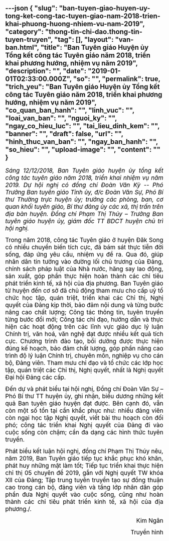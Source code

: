---json
{
    "slug": "ban-tuyen-giao-huyen-uy-tong-ket-cong-tac-tuyen-giao-nam-2018-trien-khai-phuong-huong-nhiem-vu-nam-2019",
    "category": "thong-tin-chi-dao.thong-tin-tuyen-truyen",
    "tag": [],
    "layout": "van-ban.html",
    "title": "Ban Tuyên giáo Huyện ủy Tổng kết công tác Tuyên giáo năm 2018, triển khai phương hướng, nhiệm vụ năm 2019",
    "description": "",
    "date": "2019-01-01T02:33:00.000Z",
    "so": "",
    "permalink": true,
    "trich_yeu": "Ban Tuyên giáo Huyện ủy Tổng kết công tác Tuyên giáo năm 2018, triển khai phương hướng, nhiệm vụ năm 2019",
    "co_quan_ban_hanh": "",
    "linh_vuc": "",
    "loai_van_ban": "",
    "nguoi_ky": "",
    "ngay_co_hieu_luc": "",
    "tai_lieu_dinh_kem": "",
    "banner": "",
    "draft": false,
    "url": "",
    "hinh_thuc_van_ban": "",
    "ngay_ban_hanh": "",
    "so_hieu": "",
    "upload-image": "",
    "__content__": ""
}
---
<p style="text-align:justify"><em><span style="font-size:14.0pt"><span style="background-color:white"><span style="color:black">S&aacute;ng 12/12/2018, Ban Tuy&ecirc;n gi&aacute;o huyện ủy tổng kết c&ocirc;ng t&aacute;c tuy&ecirc;n gi&aacute;o năm 2018, triển khai nhiệm vụ năm 2019. Dự hội nghị c&oacute; đồng ch&iacute; Đo&agrave;n Văn Kỳ -- Ph&oacute; Trưởng Ban tuy&ecirc;n gi&aacute;o Tỉnh ủy, đ/c Đo&agrave;n Văn Sự, Ph&oacute; B&iacute; thư Thường trực huyện ủy; trưởng c&aacute;c ph&ograve;ng, ban, cơ quan khối tuy&ecirc;n gi&aacute;o, B&iacute; thư đảng ủy c&aacute;c x&atilde;, thị trấn tr&ecirc;n địa b&agrave;n huyện. Đồng ch&iacute; Phạm Thị Th&uacute;y &ndash; Trưởng Ban tuy&ecirc;n gi&aacute;o huyện ủy, gi&aacute;m đốc TT BDCT huyện chủ tr&igrave; hội nghị.</span></span></span></em></p>

<p style="margin-left:0in; margin-right:0in; text-align:justify"><span style="background-color:white"><span style="font-size:14.0pt"><span style="color:black">Trong năm 2018, c&ocirc;ng t&aacute;c Tuy&ecirc;n gi&aacute;o ở huyện Đăk Song c&oacute; nhiều chuyển biến t&iacute;ch cực, đ&atilde; b&aacute;m s&aacute;t thực tiễn đời sống, đ&aacute;p ứng y&ecirc;u cầu, nhiệm vụ đề ra. Qua đ&oacute;, gi&uacute;p nh&acirc;n d&acirc;n tin tưởng v&agrave;o đường lối chủ trương của Đảng, ch&iacute;nh s&aacute;ch ph&aacute;p luật của Nh&agrave; nước, hăng say lao động, sản xuất, g&oacute;p phần thực hiện ho&agrave;n th&agrave;nh c&aacute;c chỉ ti&ecirc;u ph&aacute;t triển kinh tế, x&atilde; hội của địa phương. Ban Tuy&ecirc;n gi&aacute;o từ huyện đến cơ sở đ&atilde; chủ động tham mưu cho cấp uỷ tổ chức học tập, qu&aacute;n triệt, triển khai c&aacute;c Chỉ thị, Nghị quyết của Đảng kịp thời, bảo đảm nội dung v&agrave; từng bước n&acirc;ng cao chất lượng; C&ocirc;ng t&aacute;c th&ocirc;ng tin, tuy&ecirc;n truyền từng bước đổi mới; C&ocirc;ng t&aacute;c chỉ đạo, hướng dẫn v&agrave; thực hiện c&aacute;c hoạt động tr&ecirc;n c&aacute;c lĩnh vực gi&aacute;o dục l&yacute; luận Ch&iacute;nh trị, văn ho&aacute;, văn nghệ đạt được nhiều kết quả t&iacute;ch cực. Chương tr&igrave;nh đ&agrave;o tạo, bồi dưỡng được thực hiện đ&uacute;ng kế hoạch, bảo đảm chất lượng, g&oacute;p phần n&acirc;ng cao tr&igrave;nh độ l&yacute; luận Ch&iacute;nh trị, chuy&ecirc;n m&ocirc;n, nghiệp vụ cho c&aacute;n bộ, Đảng vi&ecirc;n. Tham mưu chỉ đạo v&agrave; tổ chức c&aacute;c lớp học tập, qu&aacute;n triệt c&aacute;c Chỉ thị, Nghị quyết, nhất l&agrave; Nghị quyết Đại hội Đảng c&aacute;c cấp.</span></span></span></p>

<p style="margin-left:0in; margin-right:0in; text-align:justify"><span style="background-color:white"><span style="font-size:14.0pt"><span style="color:black">Đến dự v&agrave; ph&aacute;t biểu tại hội nghị, Đồng ch&iacute; Đo&agrave;n Văn Sự &ndash; Ph&oacute; B&iacute; thư TT huyện ủy, ghi nhận, biểu dương những kết quả Ban tuy&ecirc;n gi&aacute;o huyện đạt được. B&ecirc;n cạnh đ&oacute;, vẫn c&ograve;n một số tồn tại cần khắc phục như: nhiều đảng vi&ecirc;n c&ograve;n ngại học tập Nghị quyết, viết b&agrave;i thu hoạch c&ograve;n đối ph&oacute;; c&ocirc;ng t&aacute;c triển khai Nghị quyết của Đảng đi v&agrave;o cuộc sống c&ograve;n chậm; cần đa dạng c&aacute;c h&igrave;nh thức tuy&ecirc;n truyền.</span></span></span></p>

<p style="margin-left:0in; margin-right:0in; text-align:justify"><span style="background-color:white"><span style="font-size:14.0pt"><span style="color:black">Ph&aacute;t biểu kết luận hội nghị, đồng ch&iacute; Phạm Thị Th&uacute;y n&ecirc;u, năm 2019, Ban Tuy&ecirc;n gi&aacute;o tiếp tục khắc phục kh&oacute; khăn, ph&aacute;t huy những mặt l&agrave;m tốt; Tiếp tục triển khai thực hiện chỉ thị 05 chuy&ecirc;n đề 2019, gắn với Nghị quyết TW kh&oacute;a XII của Đảng; Tập trung tuy&ecirc;n truyền tạo sự đồng thuận cao trong c&aacute;n bộ, đảng vi&ecirc;n v&agrave; tầng lớp nh&acirc;n d&acirc;n g&oacute;p phần đưa Nghị quyết v&agrave;o cuộc sống, cũng như ho&agrave;n th&agrave;nh c&aacute;c chỉ ti&ecirc;u ph&aacute;t triển kinh tế, x&atilde; hội của địa phương./.</span></span></span></p>

<p style="margin-left:0in; margin-right:0in; text-align:right"><span style="background-color:white"><span style="font-size:14.0pt"><span style="background-color:white"><span style="color:black">Kim Ng&acirc;n</span></span></span></span></p>

<p style="margin-left:0in; margin-right:0in; text-align:right"><span style="background-color:white"><span style="font-size:14.0pt"><span style="background-color:white"><span style="color:black">Truyền h&igrave;nh</span></span></span></span></p>
